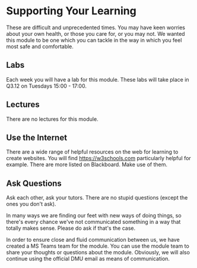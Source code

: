 # Supporting Your Learning

These are difficult and unprecedented times. You may have keen worries about your own health, or those you care for, or you may not. We wanted this module to be one which you can tackle in the way in which you feel most safe and comfortable.

## Labs

Each week you will have a lab for this module. These labs will take place in Q3.12 on Tuesdays 15:00 - 17:00.

## Lectures

There are no lectures for this module.

## Use the Internet

There are a wide range of helpful resources on the web for learning to create websites. You will find <https://w3schools.com> particularly helpful for example. There are more listed on Blackboard. Make use of them.

## Ask Questions

Ask each other, ask your tutors. There are no stupid questions (except the ones you don't ask).

In many ways we are finding our feet with new ways of doing things, so there's every chance we've not communicated something in a way that totally makes sense. Please do ask if that's the case.

In order to ensure close and fluid communication between us, we have created a MS Teams team for the module. You can use the module team to share your thoughts or questions about the module. Obviously, we will also continue using the official DMU email as means of communication. 
